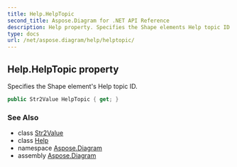 ```yaml
---
title: Help.HelpTopic
second_title: Aspose.Diagram for .NET API Reference
description: Help property. Specifies the Shape elements Help topic ID
type: docs
url: /net/aspose.diagram/help/helptopic/
---
```

## Help.HelpTopic property

Specifies the Shape element's Help topic ID.

```csharp
public Str2Value HelpTopic { get; }
```

### See Also

* class [Str2Value](../../str2value/)
* class [Help](../)
* namespace [Aspose.Diagram](../../help/)
* assembly [Aspose.Diagram](../../../)


